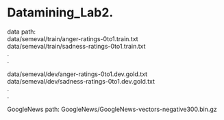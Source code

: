 # Datamining_Lab2. 
data path:  
data/semeval/train/anger-ratings-0to1.train.txt  
data/semeval/train/sadness-ratings-0to1.train.txt  
.  
.  
  
data/semeval/dev/anger-ratings-0to1.dev.gold.txt  
data/semeval/dev/sadness-ratings-0to1.dev.gold.txt  
.  
.  
  
GoogleNews path: GoogleNews/GoogleNews-vectors-negative300.bin.gz   
